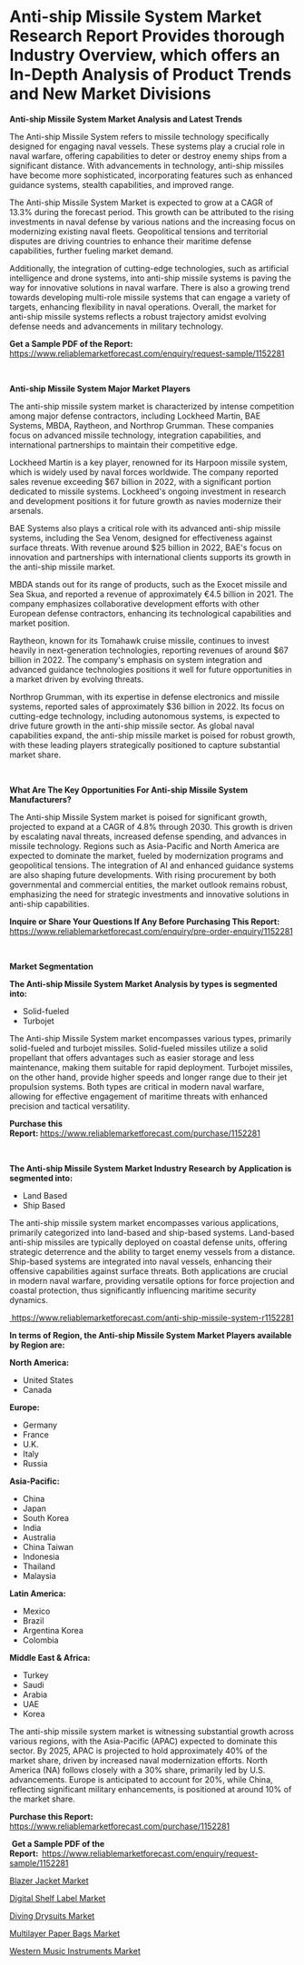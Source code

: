 <p><h1>Anti-ship Missile System Market Research Report Provides thorough Industry Overview, which offers an In-Depth Analysis of Product Trends and New Market Divisions</h1></p><p><strong>Anti-ship Missile System Market Analysis and Latest Trends</strong></p>
<p><p>The Anti-ship Missile System refers to missile technology specifically designed for engaging naval vessels. These systems play a crucial role in naval warfare, offering capabilities to deter or destroy enemy ships from a significant distance. With advancements in technology, anti-ship missiles have become more sophisticated, incorporating features such as enhanced guidance systems, stealth capabilities, and improved range.</p><p>The Anti-ship Missile System Market is expected to grow at a CAGR of 13.3% during the forecast period. This growth can be attributed to the rising investments in naval defense by various nations and the increasing focus on modernizing existing naval fleets. Geopolitical tensions and territorial disputes are driving countries to enhance their maritime defense capabilities, further fueling market demand.</p><p>Additionally, the integration of cutting-edge technologies, such as artificial intelligence and drone systems, into anti-ship missile systems is paving the way for innovative solutions in naval warfare. There is also a growing trend towards developing multi-role missile systems that can engage a variety of targets, enhancing flexibility in naval operations. Overall, the market for anti-ship missile systems reflects a robust trajectory amidst evolving defense needs and advancements in military technology.</p></p>
<p><strong>Get a Sample PDF of the Report:&nbsp;</strong> <a href="https://www.reliablemarketforecast.com/enquiry/request-sample/1152281?utm_campaign=1897&utm_medium=2&utm_source=Github&utm_content=ia&utm_term=28022025&utm_id=anti-ship-missile-system">https://www.reliablemarketforecast.com/enquiry/request-sample/1152281</a></p>
<p>&nbsp;</p>
<p><strong>Anti-ship Missile System Major Market Players</strong></p>
<p><p>The anti-ship missile system market is characterized by intense competition among major defense contractors, including Lockheed Martin, BAE Systems, MBDA, Raytheon, and Northrop Grumman. These companies focus on advanced missile technology, integration capabilities, and international partnerships to maintain their competitive edge.</p><p>Lockheed Martin is a key player, renowned for its Harpoon missile system, which is widely used by naval forces worldwide. The company reported sales revenue exceeding $67 billion in 2022, with a significant portion dedicated to missile systems. Lockheed's ongoing investment in research and development positions it for future growth as navies modernize their arsenals.</p><p>BAE Systems also plays a critical role with its advanced anti-ship missile systems, including the Sea Venom, designed for effectiveness against surface threats. With revenue around $25 billion in 2022, BAE's focus on innovation and partnerships with international clients supports its growth in the anti-ship missile market.</p><p>MBDA stands out for its range of products, such as the Exocet missile and Sea Skua, and reported a revenue of approximately €4.5 billion in 2021. The company emphasizes collaborative development efforts with other European defense contractors, enhancing its technological capabilities and market position.</p><p>Raytheon, known for its Tomahawk cruise missile, continues to invest heavily in next-generation technologies, reporting revenues of around $67 billion in 2022. The company's emphasis on system integration and advanced guidance technologies positions it well for future opportunities in a market driven by evolving threats.</p><p>Northrop Grumman, with its expertise in defense electronics and missile systems, reported sales of approximately $36 billion in 2022. Its focus on cutting-edge technology, including autonomous systems, is expected to drive future growth in the anti-ship missile sector. As global naval capabilities expand, the anti-ship missile market is poised for robust growth, with these leading players strategically positioned to capture substantial market share.</p></p>
<p>&nbsp;</p>
<p><strong>What Are The Key Opportunities For Anti-ship Missile System Manufacturers?</strong></p>
<p><p>The Anti-ship Missile System market is poised for significant growth, projected to expand at a CAGR of 4.8% through 2030. This growth is driven by escalating naval threats, increased defense spending, and advances in missile technology. Regions such as Asia-Pacific and North America are expected to dominate the market, fueled by modernization programs and geopolitical tensions. The integration of AI and enhanced guidance systems are also shaping future developments. With rising procurement by both governmental and commercial entities, the market outlook remains robust, emphasizing the need for strategic investments and innovative solutions in anti-ship capabilities.</p></p>
<p><strong>Inquire or Share Your Questions If Any Before Purchasing This Report:</strong> <a href="https://www.reliablemarketforecast.com/enquiry/pre-order-enquiry/1152281?utm_campaign=1897&utm_medium=2&utm_source=Github&utm_content=ia&utm_term=28022025&utm_id=anti-ship-missile-system">https://www.reliablemarketforecast.com/enquiry/pre-order-enquiry/1152281</a></p>
<p>&nbsp;</p>
<p><strong>Market Segmentation</strong></p>
<p><strong>The Anti-ship Missile System Market Analysis by types is segmented into:</strong></p>
<p><ul><li>Solid-fueled</li><li>Turbojet</li></ul></p>
<p><p>The Anti-ship Missile System market encompasses various types, primarily solid-fueled and turbojet missiles. Solid-fueled missiles utilize a solid propellant that offers advantages such as easier storage and less maintenance, making them suitable for rapid deployment. Turbojet missiles, on the other hand, provide higher speeds and longer range due to their jet propulsion systems. Both types are critical in modern naval warfare, allowing for effective engagement of maritime threats with enhanced precision and tactical versatility.</p></p>
<p><strong>Purchase this Report:&nbsp;</strong><a href="https://www.reliablemarketforecast.com/purchase/1152281?utm_campaign=1897&utm_medium=2&utm_source=Github&utm_content=ia&utm_term=28022025&utm_id=anti-ship-missile-system">https://www.reliablemarketforecast.com/purchase/1152281</a></p>
<p>&nbsp;</p>
<p><strong>The Anti-ship Missile System Market Industry Research by Application is segmented into:</strong></p>
<p><ul><li>Land Based</li><li>Ship Based</li></ul></p>
<p><p>The anti-ship missile system market encompasses various applications, primarily categorized into land-based and ship-based systems. Land-based anti-ship missiles are typically deployed on coastal defense units, offering strategic deterrence and the ability to target enemy vessels from a distance. Ship-based systems are integrated into naval vessels, enhancing their offensive capabilities against surface threats. Both applications are crucial in modern naval warfare, providing versatile options for force projection and coastal protection, thus significantly influencing maritime security dynamics.</p></p>
<p><a href="https://www.reliablemarketforecast.com/anti-ship-missile-system-r1152281?utm_campaign=1897&utm_medium=2&utm_source=Github&utm_content=ia&utm_term=28022025&utm_id=anti-ship-missile-system">&nbsp;https://www.reliablemarketforecast.com/anti-ship-missile-system-r1152281</a></p>
<p><strong>In terms of Region, the Anti-ship Missile System Market Players available by Region are:</strong></p>
<p>
    <p> <strong> North America: </strong>
        <ul>
            <li>United States</li>
            <li>Canada</li>
        </ul>
        </p> 
    <p> <strong> Europe: </strong>
        <ul>
            <li>Germany</li>
            <li>France</li>
            <li>U.K.</li>
            <li>Italy</li>
            <li>Russia</li>
        </ul>
        </p> 
    <p> <strong> Asia-Pacific: </strong>
        <ul>
            <li>China</li>
            <li>Japan</li>
            <li>South Korea</li>
            <li>India</li>
            <li>Australia</li>
            <li>China Taiwan</li>
            <li>Indonesia</li>
            <li>Thailand</li>
            <li>Malaysia</li>
        </ul>
        </p> 
    <p> <strong> Latin America: </strong>
        <ul>
            <li>Mexico</li>
            <li>Brazil</li>
            <li>Argentina Korea</li>
            <li>Colombia</li>
        </ul>
        </p> 
    <p> <strong> Middle East & Africa: </strong>
        <ul>
            <li>Turkey</li>
            <li>Saudi</li>
            <li>Arabia</li>
            <li>UAE</li>
            <li>Korea</li>
        </ul>
    </p>
    </p>
<p><p>The anti-ship missile system market is witnessing substantial growth across various regions, with the Asia-Pacific (APAC) expected to dominate this sector. By 2025, APAC is projected to hold approximately 40% of the market share, driven by increased naval modernization efforts. North America (NA) follows closely with a 30% share, primarily led by U.S. advancements. Europe is anticipated to account for 20%, while China, reflecting significant military enhancements, is positioned at around 10% of the market share.</p></p>
<p><strong>Purchase this Report: </strong><a href="https://www.reliablemarketforecast.com/purchase/1152281?utm_campaign=1897&utm_medium=2&utm_source=Github&utm_content=ia&utm_term=28022025&utm_id=anti-ship-missile-system">https://www.reliablemarketforecast.com/purchase/1152281</a></p>
<p>&nbsp;<strong>Get a Sample PDF of the Report:&nbsp;&nbsp;</strong><a href="https://www.reliablemarketforecast.com/enquiry/request-sample/1152281?utm_campaign=1897&utm_medium=2&utm_source=Github&utm_content=ia&utm_term=28022025&utm_id=anti-ship-missile-system">https://www.reliablemarketforecast.com/enquiry/request-sample/1152281</a></p>
<p><strong></strong></p>
<p><p><a href="https://github.com/hervedeidadw/Market-Research-Report-List-1/blob/main/blazer-jacket-market.md?utm_campaign=1897&utm_medium=2&utm_source=Github&utm_content=ia&utm_term=28022025&utm_id=anti-ship-missile-system">Blazer Jacket Market</a></p><p><a href="https://github.com/okornevonywx/Market-Research-Report-List-1/blob/main/digital-shelf-label-market.md?utm_campaign=1897&utm_medium=2&utm_source=Github&utm_content=ia&utm_term=28022025&utm_id=anti-ship-missile-system">Digital Shelf Label Market</a></p><p><a href="https://github.com/nwogudimouix/Market-Research-Report-List-1/blob/main/diving-drysuits-market.md?utm_campaign=1897&utm_medium=2&utm_source=Github&utm_content=ia&utm_term=28022025&utm_id=anti-ship-missile-system">Diving Drysuits Market</a></p><p><a href="https://github.com/duzcupetriv/Market-Research-Report-List-1/blob/main/multilayer-paper-bags-market.md?utm_campaign=1897&utm_medium=2&utm_source=Github&utm_content=ia&utm_term=28022025&utm_id=anti-ship-missile-system">Multilayer Paper Bags Market</a></p><p><a href="https://github.com/abexjeliti/Market-Research-Report-List-1/blob/main/western-music-instruments-market.md?utm_campaign=1897&utm_medium=2&utm_source=Github&utm_content=ia&utm_term=28022025&utm_id=anti-ship-missile-system">Western Music Instruments Market</a></p></p>